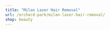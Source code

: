 ```yaml
---
title: "Milan Laser Hair Removal"
url: /orchard-park/milan-laser-hair-removal/
shop: beauty
---
```

